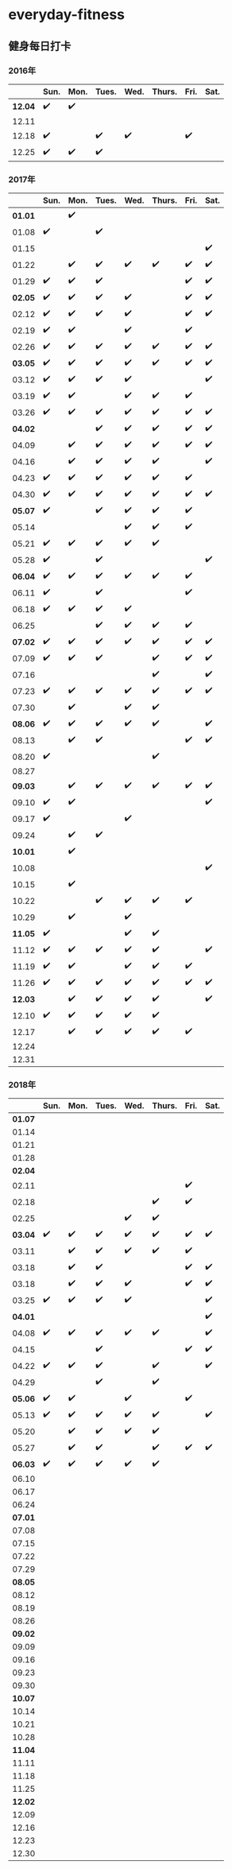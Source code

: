 # everyday-fitness
## 健身每日打卡 
### 2016年
||Sun.|Mon.|Tues.|Wed.|Thurs.|Fri.|Sat.|
---|---|---|---|---|---|---|---
|**12.04**|✔️|✔️||||
|12.11||||||
|12.18|✔️||✔️|✔️||✔️
|12.25|✔️|✔️|✔️|||

### 2017年
||Sun.|Mon.|Tues.|Wed.|Thurs.|Fri.|Sat.|
---|---|---|---|---|---|---|---
|**01.01**||✔️|||||
|01.08|✔️||✔️||||
|01.15|||||||✔️|
|01.22||✔️|✔️|✔️|✔️|✔️|✔️
|01.29|✔️|✔️|✔️|||✔️|✔️
|**02.05**|✔️|✔️|✔️|✔️||✔️|✔️
|02.12|✔️|✔️|✔️|✔️||✔️|✔️
|02.19|✔️|✔️||✔️||✔️|
|02.26|✔️|✔️|✔️|✔️|✔️|✔️|✔️
|**03.05**|✔️|✔️|✔️|✔️|✔️|✔️|✔️
|03.12|✔️|✔️|✔️|✔️|||✔️
|03.19|✔️|✔️||✔️|✔️|✔️|
|03.26|✔️|✔️|✔️|✔️|✔️|✔️|✔️
|**04.02**|||✔️|✔️|✔️|✔️|✔️
|04.09||✔️|✔️|✔️|✔️|✔️|✔️
|04.16||✔️|✔️|✔️|✔️||✔️
|04.23|✔️|✔️|✔️|✔️|✔️|✔️|
|04.30|✔️|✔️|✔️|✔️|✔️|✔️|✔️
|**05.07**|✔️||✔️|✔️|✔️|✔️|
|05.14||||✔️|✔️|✔️|
|05.21|✔️|✔️|✔️|✔️|✔️||
|05.28|✔️||✔️||||✔️
|**06.04**|✔️|✔️|✔️|✔️|✔️|✔️|
|06.11|✔️||✔️|||✔️|
|06.18|✔️|✔️|✔️|✔️|||
|06.25|||✔️|✔️|✔️|✔️
|**07.02**|✔️|✔️|✔️|✔️|✔️|✔️|✔️
|07.09|✔️|✔️|✔️||✔️|✔️|✔️
|07.16|‭||||✔️||✔️
|07.23|✔️|✔️|✔️|✔️|✔️|✔️|✔️
|07.30||✔️||✔️|✔️||
|**08.06**|✔️|✔️|✔️|✔️|✔️||✔️
|08.13||✔️|✔️|||✔️|✔️
|08.20|✔️||||✔️||
|08.27|||||||
|**09.03**||✔️|✔️|✔️|✔️|✔️|✔️
|09.10|✔️|✔️|||||✔️
|09.17|✔️|||✔️|||
|09.24||✔️|✔️||||
|**10.01**||✔️|||||
|10.08|||||||✔️
|10.15||✔️|||||
|10.22|||✔️|✔️|✔️|✔️|
|10.29||✔️||✔️|||
|**11.05**|✔️|||✔️|✔️||
|11.12|✔️|✔️|✔️|✔️|✔️||✔️
|11.19|✔️|✔️||✔️|✔️|✔️|
|11.26|✔️|✔️|✔️|✔️|✔️|✔️|✔️
|**12.03**||✔️|✔️|✔️|✔️||✔️
|12.10|✔️|✔️|✔️|✔️|✔️||
|12.17||✔️|✔️|✔️|✔️|✔️|
|12.24|||||||
|12.31|||||||

### 2018年
||Sun.|Mon.|Tues.|Wed.|Thurs.|Fri.|Sat.|
---|---|---|---|---|---|---|---
|**01.07**|||||||
|01.14|||||||
|01.21|||||||
|01.28|||||||
|**02.04**|||||||
|02.11||||||✔️|
|02.18|||||✔️|✔️|
|02.25||||✔️|✔️||
|**03.04**|✔️|✔️|✔️|✔️|✔️|✔️|✔️
|03.11||✔️|✔️|✔️|✔️|✔️|
|03.18||✔️|✔️|||✔️|✔️
|03.18||✔️|✔️|✔️||✔️|✔️
|03.25|✔️|✔️|✔️|✔️|||✔️
|**04.01**|||||||✔️
|04.08|✔️|✔️|✔️|✔️|✔️||✔️
|04.15|||✔️|||✔️|✔️
|04.22|✔️|✔️|✔️||✔️||✔️
|04.29|||✔️||✔️||
|**05.06**|✔️|✔️||✔️||✔️|
|05.13|✔️|✔️|✔️|✔️|✔️||✔️
|05.20||✔️|✔️|✔️|✔️||
|05.27||✔️|✔️||✔️|✔️|✔️
|**06.03**|✔️|✔️|✔️|✔️|✔️||
|06.10|||||||
|06.17|||||||
|06.24|||||||
|**07.01**|||||||
|07.08|||||||
|07.15|||||||
|07.22|||||||
|07.29|||||||
|**08.05**|||||||
|08.12|||||||
|08.19|||||||
|08.26|||||||
|**09.02**|||||||
|09.09|||||||
|09.16|||||||
|09.23|||||||
|09.30|||||||
|**10.07**|||||||
|10.14|||||||
|10.21|||||||
|10.28|||||||
|**11.04**|||||||
|11.11|||||||
|11.18|||||||
|11.25|||||||
|**12.02**|||||||
|12.09|||||||
|12.16|||||||
|12.23|||||||
|12.30|||||||
